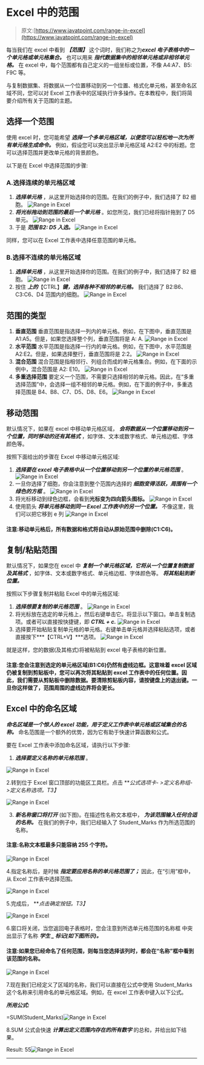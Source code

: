 # Excel 中的范围

> 原文:[https://www.javatpoint.com/range-in-excel](https://www.javatpoint.com/range-in-excel)

每当我们在 excel 中看到 ***【范围】*** 这个词时，我们称之为***excel 电子表格中的一个单元格或单元格集合。*** 也可以用来 ***指代数据集中的相邻单元格或非相邻单元格。*** 在 excel 中，每个范围都有自己定义的一组坐标或位置，不像 A4:A7、B5: F9C 等。

与复制数据集、将数据从一个位置移动到另一个位置、格式化单元格，甚至命名区域不同，您可以对 Excel 工作表中的区域执行许多操作。在本教程中，我们将简要介绍所有关于范围的主题。

## 选择一个范围

使用 excel 时，您可能希望 ***选择一个多单元格区域，以便您可以轻松地一次为所有单元格生成命令。*** 例如，假设您可以突出显示单元格区域 A2:E2 中的标题。您可以选择范围并更改单元格的背景颜色。

以下是在 Excel 中选择范围的步骤:

### A.选择连续的单元格区域

1.  ***选择单元格*** ，从这里开始选择你的范围。在我们的例子中，我们选择了 B2 细胞。
    ![Range in Excel](../Images/37a029118f6b9fa944c2448116bd7baa.png)
2.  ***将光标拖动到范围的最后一个单元格*** 。如您所见，我们已经将指针拖到了 D5 单元。
    ![Range in Excel](../Images/595bf7b5d9f7855d0d83a31a91285e5f.png)
3.  于是 ***范围 B2: D5 入选。***
    ![Range in Excel](../Images/604327e6d243335a20d93304b29c474c.png)

同样，您可以在 Excel 工作表中选择任意范围的单元格。

### B.选择不连续的单元格区域

1.  ***选择单元格*** ，从这里开始选择你的范围。在我们的例子中，我们选择了 B2 细胞。
    ![Range in Excel](../Images/37a029118f6b9fa944c2448116bd7baa.png)
2.  按住 ***上的***【CTRL】***键，选择各种不相邻的单元格。*** 我们选择了 B2:B6、C3:C6、D4 范围内的细胞。
    ![Range in Excel](../Images/0311f6c90b6d2468dfe3ba4faeb6ae76.png)

## 范围的类型

1.  **垂直范围**
    垂直范围是指选择一列内的单元格。例如，在下图中，垂直范围是 A1:A5。但是，如果您选择整个列，垂直范围将是 A: A.
    ![Range in Excel](../Images/8f0a9c34c4d4e013a7a36fe66e54d624.png)
2.  **水平范围**
    水平范围是指选择一行内的单元格。例如，在下图中，水平范围是 A2:E2。但是，如果选择整行，垂直范围将是 2:2。
    ![Range in Excel](../Images/4acba55dfcfa29f051f4474668d661e1.png)
3.  **混合范围**
    混合范围是指相邻行、列组合而成的单元格集合。例如，在下面的示例中，混合范围是 A2: E10。
    ![Range in Excel](../Images/5cf25209c9a3c7c7b3e0c6f88a8307f9.png)
4.  **多重选择范围**
    要定义一个范围，不需要只选择相邻的单元格。因此，在“多重选择范围”中，会选择一组不相邻的单元格。例如，在下面的例子中，多重选择范围是 B4、B8、C7、D5、D8、E6。
    ![Range in Excel](../Images/aa0c2ae456b62fc0a422276e212207fd.png)

## 移动范围

默认情况下，如果在 excel 中移动单元格区域， ***会将数据从一个位置移动到另一个位置，同时移动的还有其格式*** ，如字体、文本或数字格式、单元格边框、字体颜色等。

按照下面给出的步骤在 Excel 中移动单元格区域:

1.  ***选择要在 excel 电子表格中从一个位置移动到另一个位置的单元格范围*** 。
    ![Range in Excel](../Images/ac21f3bdf3f7936e0560711cb671b180.png)
2.  一旦你选择了细胞，你会注意到整个范围内选择的 ***细胞变得活跃，周围有一个绿色的方框*** 。
    ![Range in Excel](../Images/b47d5d14b6a563f3d0a4c577fb805005.png)
3.  将光标移动到绿色边框，会看到**光标变为四向箭头图标。**
    ![Range in Excel](../Images/86129be5afc4803529c52f55519c0cee.png)
4.  使用箭头 ***将单元格移动到同一 Excel 工作表中的另一个位置。*** 不像这里，我们可以把它移到 e 列
    ![Range in Excel](../Images/dcfda88c56ccfcc9206576f0c476e372.png)

#### 注意:移动单元格后，所有数据和格式将自动从原始范围中删除(C1:C6)。

## 复制/粘贴范围

默认情况下，如果您在 excel 中 ***复制一个单元格区域，它将从一个位置复制数据及其格式*** ，如字体、文本或数字格式、单元格边框、字体颜色等。 ***将其粘贴到新位置。***

按照以下步骤复制并粘贴 Excel 中的单元格区域:

1.  ***选择想要复制的单元格范围*** 。
    ![Range in Excel](../Images/ac21f3bdf3f7936e0560711cb671b180.png)
2.  将光标放在选定的单元格上，然后右键单击它。将显示以下窗口。单击复制选项。或者可以直接按快捷键，即 ***CTRL + c.***
    ![Range in Excel](../Images/4c09655fc4b940c84f48b107191c5c05.png)
3.  选择要开始粘贴复制单元格的单元格。右键单击单元格并选择粘贴选项，或者直接按下***【CTRL+V】***选项。
    ![Range in Excel](../Images/4cff1e834e71a4b18524a6005b8e31fc.png)

就是这样，您的数据(及其格式)将被粘贴到 excel 电子表格的新位置。

#### 注意:您会注意到选定的单元格区域(B1:C6)仍然有虚线边框。这意味着 excel 区域仍被复制到剪贴板中，您可以再次将其粘贴到 excel 工作表中的任何位置。因此，我们需要从剪贴板中删除数据。要清除剪贴板内容，请按键盘上的退出键。一旦你这样做了，范围周围的虚线边界将会更长。

## Excel 中的命名区域

***命名区域是一个惊人的 excel 功能，用于定义工作表中单元格或区域集合的名称。*** 命名范围是一个额外的优势，因为它有助于快速计算函数和公式。

要在 Excel 工作表中添加命名区域，请执行以下步骤:

1. ***选择要定义名称的单元格范围*** 。

![Range in Excel](../Images/ac21f3bdf3f7936e0560711cb671b180.png)

2.转到位于 Excel 窗口顶部的功能区工具栏。点击 ***公式选项卡- >定义名称组- >定义名称选项。*T3】**

![Range in Excel](../Images/c404e776948ec3131fd50145d2565f5b.png)

3. ***新名称窗口将打开*** (如下图)。在描述性名称文本框中， ***为该范围输入任何合适的名称。*** 在我们的例子中，我们已经输入了 Student_Marks 作为所选范围的名称。

#### 注意:名称文本框最多只能容纳 255 个字符。

![Range in Excel](../Images/e4e8e9866f0aa1312a1bda2768a39b50.png)

4.指定名称后，是时候 ***指定要应用名称的单元格范围了；*** 因此，在“引用”框中，从 Excel 工作表中选择范围。

![Range in Excel](../Images/e421d6fef0c32a9edd2d0438be2e26f9.png)

5.完成后， ***点击确定按钮。*T3】**

![Range in Excel](../Images/d67049fcf4e58b013eeddcd64c079b88.png)

6.窗口将关闭，当您返回电子表格时，您会注意到所选单元格范围的名称框 中突出显示了名称 ***学生 _ 标记(如下图所示)。***

#### 注意:如果您已经命名了任何范围，则每当您选择该列时，都会在“名称”框中看到该范围的名称。

![Range in Excel](../Images/bc2e6c4404980bcacfb41dbe6d9f2453.png)

7.现在我们已经定义了区域的名称，我们可以直接在公式中使用 Student_Marks 这个名称来引用命名的单元格区域。例如，在 excel 工作表中键入以下公式。

***所用公式:***

=SUM(Student_Marks)![Range in Excel](../Images/af705560282c0e84cf6585994096ab5b.png)

8.SUM 公式会快速 ***计算出定义范围内存在的所有数字*** 的总和，并给出如下结果。

Result: 55![Range in Excel](../Images/4f036ca641b782eebfdb0f702d0bf90b.png)

* * *